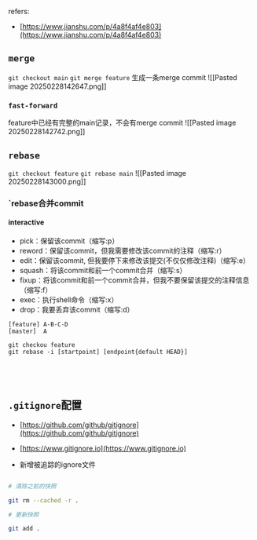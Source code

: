 refers:
- [https://www.jianshu.com/p/4a8f4af4e803](https://www.jianshu.com/p/4a8f4af4e803)


## `merge`
`git checkout main`
`git merge feature`
生成一条merge commit
![[Pasted image 20250228142647.png]]

### `fast-forward`
feature中已经有完整的main记录，不会有merge commit
![[Pasted image 20250228142742.png]]

## `rebase`
`git checkout feature`
`git rebase main`
![[Pasted image 20250228143000.png]]



### `rebase合并commit

#### interactive
- pick：保留该commit（缩写:p）
- reword：保留该commit，但我需要修改该commit的注释（缩写:r）
- edit：保留该commit, 但我要停下来修改该提交(不仅仅修改注释)（缩写:e）
- squash：将该commit和前一个commit合并（缩写:s）
- fixup：将该commit和前一个commit合并，但我不要保留该提交的注释信息（缩写:f）
- exec：执行shell命令（缩写:x）
- drop：我要丢弃该commit（缩写:d）

```git 
[feature] A-B-C-D
[master]  A

git checkou feature
git rebase -i [startpoint] [endpoint{default HEAD}]





```

## `.gitignore`配置

- [https://github.com/github/gitignore](https://github.com/github/gitignore)

- [https://www.gitignore.io](https://www.gitignore.io)

- 新增被追踪的ignore文件

```bash

# 清除之前的快照

git rm --cached -r .

# 更新快照

git add .

```